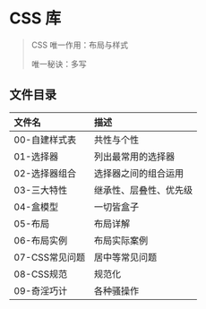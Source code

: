 # CSS 库

> CSS 唯一作用：布局与样式
> 
> 唯一秘诀：多写

## 文件目录
| 文件名         | 描述                   |
| :------------- | :--------------------- |
| 00-自建样式表  | 共性与个性             |
| 01-选择器      | 列出最常用的选择器     |
| 02-选择器组合  | 选择器之间的组合运用   |
| 03-三大特性    | 继承性、层叠性、优先级 |
| 04-盒模型      | 一切皆盒子             |
| 05-布局        | 布局详解               |
| 06-布局实例    | 布局实际案例           |
| 07-CSS常见问题 | 居中等常见问题         |
| 08-CSS规范     | 规范化                 |
| 09-奇淫巧计    | 各种骚操作             |

